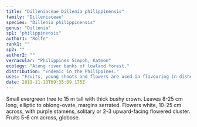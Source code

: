 ```yaml
---
title: "Dilleniaceae Dillenia philippinensis"
family: "Dilleniaceae"
species: "Dillenia philippinensis"
genus: "Dillenia"
sp1: "philippinensis"
author1: "Rolfe"
rank1: ""
sp2: ""
author2: ""
vernacular: "Philippines Simpoh, Katmon"
ecology: "Along river banks of lowland forest."
distribution: "Endemic in the Philippines."
uses: "Fruits, young shoots and flowers are used in flavouring in dishes. Often planted as ornamental."
date: 2019-11-13T09:35:09.175Z
---
```

Small evergreen tree to 15 m tall with thick bushy crown. Leaves 8-25 cm long, elliptic to oblong-ovate, margins serrated. Flowers white, 10-25 cm across, with purple stamens, solitary or 2-3 upward-facing flowered cluster. Fruits 5-6 cm across, globose.
